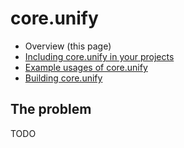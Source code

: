 core.unify
==========

* Overview (this page)
* [Including core.unify in your projects](./Including.md)
* [Example usages of core.unify](./Using.md)
* [Building core.unify](./Building.md)

## The problem

TODO
